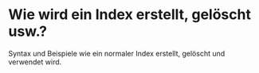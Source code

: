 # Wie wird ein Index erstellt, gelöscht usw.?
Syntax und Beispiele wie ein normaler Index erstellt, gelöscht und verwendet wird.
